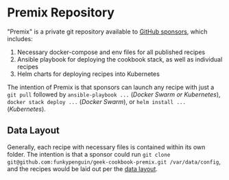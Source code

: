 # Premix Repository

 "Premix" is a private git repository available to [GitHub sponsors](https://github.com/sponsors/funkypenguin), which includes:

 1. Necessary docker-compose and env files for all published recipes
 2. Ansible playbook for deploying the cookbook stack, as well as individual recipes
 3. Helm charts for deploying recipes into Kubernetes

The intention of Premix is that sponsors can launch any recipe with just a `git pull` followed by `ansible-playbook ...` (*Docker Swarm _or_ Kubernetes*), `docker stack deploy ...` (*Docker Swarm*), or `helm install ...` (*Kubernetes*).

## Data Layout

Generally, each recipe with necessary files is contained within its own folder. The intention is that a sponsor could run `git clone git@github.com:funkypenguin/geek-cookbook-premix.git /var/data/config`, and the recipes would be laid out per the [data layout](/reference/data_layout/).
